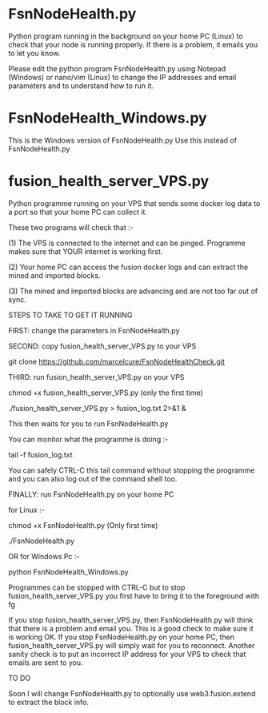 # FsnNodeHealth.py
Python program running in the background on your home PC (Linux) to check that your node is running properly. If there is a problem, it emails you to let you know.

Please edit the python program FsnNodeHealth.py using Notepad (Windows) or nano/vim (Linux) to change the IP addresses and email
parameters and to understand how to run it.

# FsnNodeHealth_Windows.py

This is the Windows version of FsnNodeHealth.py  Use this instead of FsnNodeHealth.py

# fusion_health_server_VPS.py
Python programme running on your VPS that sends some docker log data to a port so that your home PC can collect it.

These two programs will check that :-

(1) The VPS is connected to the internet and can be pinged. Programme makes sure that YOUR internet is working first.

(2) Your home PC can access the fusion docker logs and can extract the mined and imported blocks.

(3) The mined and imported blocks are advancing and are not too far out of sync.

STEPS TO TAKE TO GET IT RUNNING

FIRST:  change the parameters in FsnNodeHealth.py

SECOND: copy fusion_health_server_VPS.py to your VPS

git clone https://github.com/marcelcure/FsnNodeHealthCheck.git

THIRD: run fusion_health_server_VPS.py on your VPS  

chmod +x fusion_health_server_VPS.py  (only the first time)

./fusion_health_server_VPS.py > fusion_log.txt 2>&1 &

This then waits for you to run FsnNodeHealth.py

You can monitor what the programme is doing :-

tail -f fusion_log.txt

You can safely CTRL-C this tail command without stopping the programme and you can also log out of the command shell too.

FINALLY: run FsnNodeHealth.py on your home PC

for Linux :-

chmod +x FsnNodeHealth.py  (Only first time)

./FsnNodeHealth.py

OR for Windows Pc :-

python FsnNodeHealth_Windows.py

Programmes can be stopped with CTRL-C but to stop fusion_health_server_VPS.py you first have to bring it to the foreground with fg

If you stop fusion_health_server_VPS.py, then FsnNodeHealth.py will think that there is a problem and email you. This is a good check to make sure it is working OK. If you stop FsnNodeHealth.py on your home PC, then fusion_health_server_VPS.py will simply wait for you to reconnect. Another sanity check is to put an incorrect IP address for your VPS to check that emails are sent to you.


TO DO

Soon I will change FsnNodeHealth.py to optionally use web3.fusion.extend to extract the block info.

